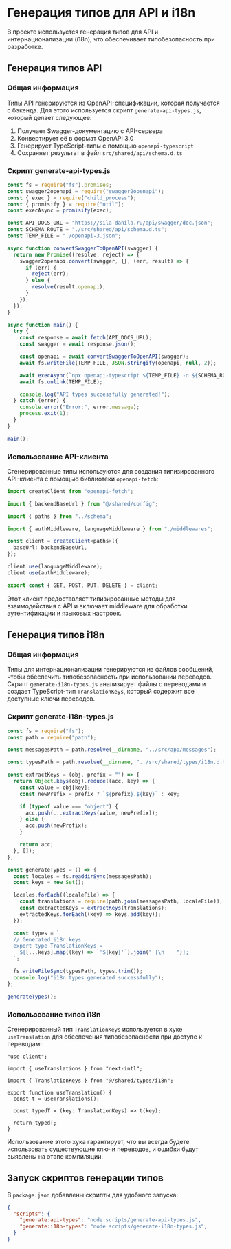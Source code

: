 # Генерация типов для API и i18n

В проекте используется генерация типов для API и интернационализации (i18n), что обеспечивает типобезопасность при разработке.

## Генерация типов API

### Общая информация

Типы API генерируются из OpenAPI-спецификации, которая получается с бэкенда. Для этого используется скрипт `generate-api-types.js`, который делает следующее:

1. Получает Swagger-документацию с API-сервера
2. Конвертирует её в формат OpenAPI 3.0
3. Генерирует TypeScript-типы с помощью `openapi-typescript`
4. Сохраняет результат в файл `src/shared/api/schema.d.ts`

### Скрипт generate-api-types.js

```js
const fs = require("fs").promises;
const swagger2openapi = require("swagger2openapi");
const { exec } = require("child_process");
const { promisify } = require("util");
const execAsync = promisify(exec);

const API_DOCS_URL = "https://sila-danila.ru/api/swagger/doc.json";
const SCHEMA_ROUTE = "./src/shared/api/schema.d.ts";
const TEMP_FILE = "./openapi-3.json";

async function convertSwaggerToOpenAPI(swagger) {
  return new Promise((resolve, reject) => {
    swagger2openapi.convert(swagger, {}, (err, result) => {
      if (err) {
        reject(err);
      } else {
        resolve(result.openapi);
      }
    });
  });
}

async function main() {
  try {
    const response = await fetch(API_DOCS_URL);
    const swagger = await response.json();

    const openapi = await convertSwaggerToOpenAPI(swagger);
    await fs.writeFile(TEMP_FILE, JSON.stringify(openapi, null, 2));

    await execAsync(`npx openapi-typescript ${TEMP_FILE} -o ${SCHEMA_ROUTE}`);
    await fs.unlink(TEMP_FILE);

    console.log("API types successfully generated!");
  } catch (error) {
    console.error("Error:", error.message);
    process.exit(1);
  }
}

main();
```

### Использование API-клиента

Сгенерированные типы используются для создания типизированного API-клиента с помощью библиотеки `openapi-fetch`:

```ts
import createClient from "openapi-fetch";

import { backendBaseUrl } from "@/shared/config";

import { paths } from "../schema";

import { authMiddleware, languageMiddleware } from "./middlewares";

const client = createClient<paths>({
  baseUrl: backendBaseUrl,
});

client.use(languageMiddleware);
client.use(authMiddleware);

export const { GET, POST, PUT, DELETE } = client;
```

Этот клиент предоставляет типизированные методы для взаимодействия с API и включает middleware для обработки аутентификации и языковых настроек.

## Генерация типов i18n

### Общая информация

Типы для интернационализации генерируются из файлов сообщений, чтобы обеспечить типобезопасность при использовании переводов. Скрипт `generate-i18n-types.js` анализирует файлы с переводами и создает TypeScript-тип `TranslationKeys`, который содержит все доступные ключи переводов.

### Скрипт generate-i18n-types.js

```js
const fs = require("fs");
const path = require("path");

const messagesPath = path.resolve(__dirname, "../src/app/messages");

const typesPath = path.resolve(__dirname, "../src/shared/types/i18n.d.ts");

const extractKeys = (obj, prefix = "") => {
  return Object.keys(obj).reduce((acc, key) => {
    const value = obj[key];
    const newPrefix = prefix ? `${prefix}.${key}` : key;

    if (typeof value === "object") {
      acc.push(...extractKeys(value, newPrefix));
    } else {
      acc.push(newPrefix);
    }

    return acc;
  }, []);
};

const generateTypes = () => {
  const locales = fs.readdirSync(messagesPath);
  const keys = new Set();

  locales.forEach((localeFile) => {
    const translations = require(path.join(messagesPath, localeFile));
    const extractedKeys = extractKeys(translations);
    extractedKeys.forEach((key) => keys.add(key));
  });

  const types = `
  // Generated i18n keys
  export type TranslationKeys = 
    ${[...keys].map((key) => `'${key}'`).join(" |\n    ")};
  `;

  fs.writeFileSync(typesPath, types.trim());
  console.log("i18n types generated successfully");
};

generateTypes();
```

### Использование типов i18n

Сгенерированный тип `TranslationKeys` используется в хуке `useTranslation` для обеспечения типобезопасности при доступе к переводам:

```tsx
"use client";

import { useTranslations } from "next-intl";

import { TranslationKeys } from "@/shared/types/i18n";

export function useTranslation() {
  const t = useTranslations();

  const typedT = (key: TranslationKeys) => t(key);

  return typedT;
}
```

Использование этого хука гарантирует, что вы всегда будете использовать существующие ключи переводов, и ошибки будут выявлены на этапе компиляции.

## Запуск скриптов генерации типов

В `package.json` добавлены скрипты для удобного запуска:

```json
{
  "scripts": {
    "generate:api-types": "node scripts/generate-api-types.js",
    "generate:i18n-types": "node scripts/generate-i18n-types.js",
  }
}
```